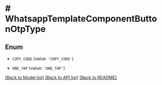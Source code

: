 # # WhatsappTemplateComponentButtonOtpType

## Enum


* `COPY_CODE` (value: `'COPY_CODE'`)

* `ONE_TAP` (value: `'ONE_TAP'`)


[[Back to Model list]](../../README.md#models) [[Back to API list]](../../README.md#endpoints) [[Back to README]](../../README.md)
